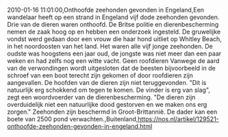 2010-01-16 11:01:00,Onthoofde zeehonden gevonden in Engeland,Een wandelaar heeft op een strand in Engeland vijf dode zeehonden gevonden. Drie van de dieren waren onthoofd. De Britse politie en dierenbescherming nemen de zaak hoog op en hebben een onderzoek ingesteld. De gruwelijke vondst werd gedaan door een vrouw die haar hond uitliet op Whitley Beach, in het noordoosten van het land. Het waren alle vijf jonge zeehonden. De oudste was hoogstens een jaar oud, de jongste was niet meer dan een paar weken en had zelfs nog een witte vacht. Geen roofdieren Vanwege de aard van de verwondingen wordt uitgesloten dat de beesten bijvoorbeeld in de schroef van een boot terecht zijn gekomen of door roofdieren zijn aangevallen. De hoofden van de dieren zijn niet teruggevonden. "Dit is natuurlijk erg schokkend om tegen te komen. De vinder is erg van slag", zegt een woordvoerder van de dierenbescherming. "De dieren zijn overduidelijk niet een natuurlijke dood gestorven en we maken ons erg zorgen." Zeehonden zijn beschermd in Groot-Brittannië. De dader kan een boete van 2500 pond verwachten.,Buitenland,https://nos.nl/artikel/129521-onthoofde-zeehonden-gevonden-in-engeland.html